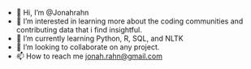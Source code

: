 - 👋 Hi, I’m @Jonahrahn
- 👀 I’m interested in learning more about the coding communities and contributing data that i find insightful.
- 🌱 I’m currently learning Python, R, SQL, and NLTK
- 💞️ I’m looking to collaborate on any project.
- 📫 How to reach me jonah.rahn@gmail.com  

<!---
Jonahrahn/Jonahrahn is a ✨ special ✨ repository because its `README.md` (this file) appears on your GitHub profile.
You can click the Preview link to take a look at your changes.
--->
